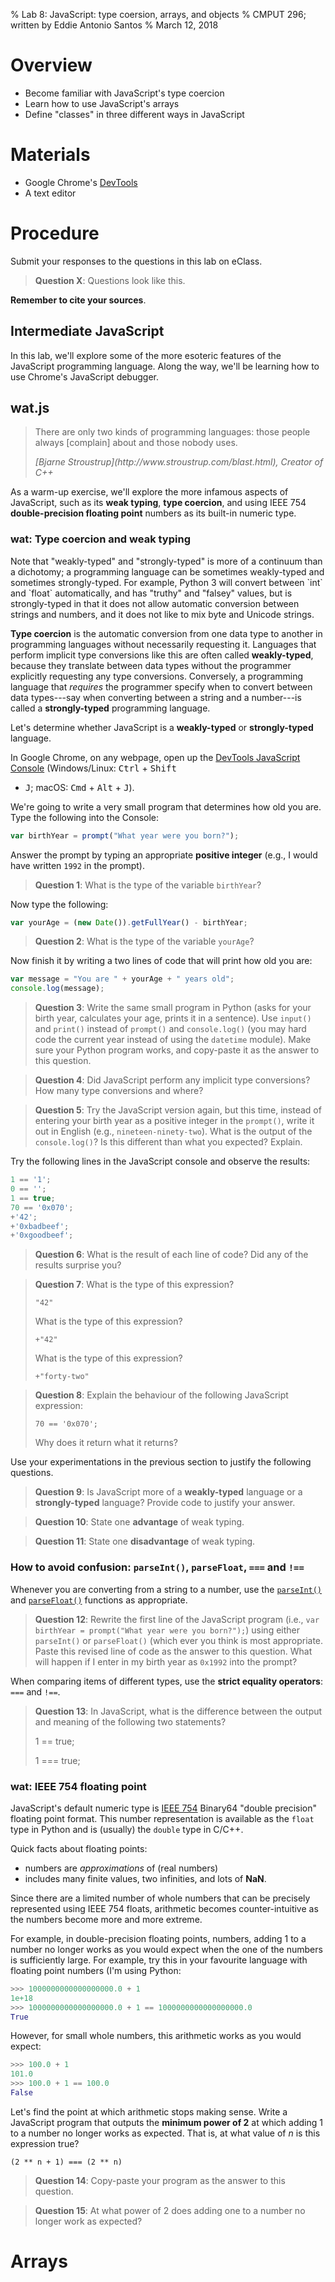 % Lab 8: JavaScript: type coersion, arrays, and objects
% CMPUT 296; written by Eddie Antonio Santos
% March 12, 2018

Overview
========

 - Become familiar with JavaScript's type coercion
 - Learn how to use JavaScript's arrays
 - Define "classes" in three different ways in JavaScript


Materials
=========

 - Google Chrome's [DevTools]
 - A text editor

[DevTools]: https://developer.chrome.com/devtools


Procedure
=========

Submit your responses to the questions in this lab on eClass.

> **Question X**: Questions look like this.

**Remember to cite your sources**.


Intermediate JavaScript
-----------------------

In this lab, we'll explore some of the more esoteric features of the
JavaScript programming language. Along the way, we'll be learning how to
use Chrome's JavaScript debugger.


wat.js
------

<blockquote cite="http://www.stroustrup.com/blast.html">
<p>There are only two kinds of programming languages: those people always
[complain] about and those nobody uses.</p>
<cite>[Bjarne Stroustrup](http://www.stroustrup.com/blast.html), Creator of C++</cite>
</blockquote>

As a warm-up exercise, we'll explore the more infamous aspects of
JavaScript, such as its **weak typing**, **type coercion**, and using
IEEE 754 **double-precision floating point** numbers as its built-in
numeric type.


### wat: Type coercion and weak typing

<aside>
Note that "weakly-typed" and "strongly-typed" is more of a continuum
than a dichotomy; a programming language can be sometimes weakly-typed
and sometimes strongly-typed. For example, Python 3 will convert between
`int` and `float` automatically, and has "truthy" and "falsey" values,
but is strongly-typed in that it does not allow automatic conversion
between strings and numbers, and it does not like to mix byte and
Unicode strings.
</aside>

**Type coercion** is the automatic conversion from one data type to
another in programming languages without necessarily requesting it.
Languages that perform implicit type conversions like this are often
called **weakly-typed**, because they translate between data types
without the programmer explicitly requesting any type conversions.
Conversely, a programming language that _requires_ the programmer
specify when to convert between data types---say when converting between
a string and a number---is called a **strongly-typed** programming
language.

Let's determine whether JavaScript is a **weakly-typed** or
**strongly-typed** language.

In Google Chrome, on any webpage, open up the [DevTools JavaScript
Console][console] (Windows/Linux: <kbd>Ctrl</kbd> + <kbd>Shift</kbd>
+ <kbd>J</kbd>; macOS: <kbd>Cmd</kbd> + <kbd>Alt</kbd> + <kbd>J</kbd>).

[console]: https://developers.google.com/web/tools/chrome-devtools/console/?hl=en


We're going to write a very small program that determines how old you
are. Type the following into the Console:

```javascript
var birthYear = prompt("What year were you born?");
```

Answer the prompt by typing an appropriate **positive integer** (e.g.,
I would have written `1992` in the prompt).

> **Question 1**: What is the type of the variable `birthYear`?

Now type the following:

```javascript
var yourAge = (new Date()).getFullYear() - birthYear;
```

> **Question 2**: What is the type of the variable `yourAge`?

Now finish it by writing a two lines of code that will print how old you
are:

```javascript
var message = "You are " + yourAge + " years old";
console.log(message);
```

> **Question 3**: Write the same small program in Python (asks for your
> birth year, calculates your age, prints it in a sentence). Use
> `input()` and `print()` instead of `prompt()` and `console.log()` (you
> may hard code the current year instead of using the `datetime`
> module). Make sure your Python program works, and copy-paste it as the
> answer to this question.

> **Question 4**: Did JavaScript perform any implicit type conversions?
> How many type conversions and where?

> **Question 5**: Try the JavaScript version again, but this time,
> instead of entering your birth year as a positive integer in the
> `prompt()`, write it out in English (e.g., `nineteen-ninety-two`).
> What is the output of the `console.log()`? Is this different than
> what you expected? Explain.

Try the following lines in the JavaScript console and observe the
results:

```javascript
1 == '1';
0 == '';
1 == true;
70 == '0x070';
+'42';
+'0xbadbeef';
+'0xgoodbeef';
```

> **Question 6**: What is the result of each line of code? Did any of
> the results surprise you?

> **Question 7**: What is the type of this expression?
>
>     "42"
>
> What is the type of this expression?
>
>     +"42"
>
> What is the type of this expression?
>
>
>     +"forty-two"

> **Question 8**: Explain the behaviour of the following JavaScript
> expression:
>
>     70 == '0x070';
>
> Why does it return what it returns?

Use your experimentations in the previous section to justify the
following questions.

> **Question 9**: Is JavaScript more of a **weakly-typed** language or
> a **strongly-typed** language? Provide code to justify your answer.

> **Question 10**: State one **advantage** of weak typing.

> **Question 11**: State one **disadvantage** of weak typing.


### How to avoid confusion: `parseInt()`, `parseFloat`, `===` and `!==`

Whenever you are converting from a string to a number, use the
[`parseInt()`][parseInt]
and
[`parseFloat()`][parseFloat]
functions as appropriate.


> **Question 12**: Rewrite the first line of the JavaScript program
> (i.e., `var birthYear = prompt("What year were you born?");`)
> using either `parseInt()` or `parseFloat()` (which ever you think is
> most appropriate. Paste this revised line of code as the answer to
> this question. What will happen if I enter in my birth year as
> `0x1992` into the prompt?

When comparing items of different types, use the
**strict equality operators**: `===` and `!==`.

> **Question 13**: In JavaScript, what is the difference between
> the output and meaning of the following two statements?
>
>    1 == true;
>
>    1 === true;

### wat: IEEE 754 floating point

JavaScript's default numeric type is [IEEE 754][] Binary64 "double precision"
floating point format. This number representation is available as the
`float` type in Python and is (usually) the `double` type in C/C++.

Quick facts about floating points:

 - numbers are _approximations_ of (real numbers)
 - includes many finite values, two infinities, and lots of **NaN**.

[IEEE 754]: https://en.wikipedia.org/wiki/IEEE_754

Since there are a limited number of whole numbers that can be precisely
represented using IEEE 754 floats, arithmetic becomes counter-intuitive
as the numbers become more and more extreme.

For example, in double-precision floating points, numbers, adding 1 to
a number no longer works as you would expect when the one of the numbers
is sufficiently large. For example, try this in your favourite language
with floating point numbers (I'm using Python:

```python
>>> 1000000000000000000.0 + 1
1e+18
>>> 1000000000000000000.0 + 1 == 1000000000000000000.0
True
```

However, for small whole numbers, this arithmetic works as you would
expect:

```python
>>> 100.0 + 1
101.0
>>> 100.0 + 1 == 100.0
False
```

Let's find the point at which arithmetic stops making sense.
Write a JavaScript program that outputs the **minimum
power of 2** at which adding 1 to a number no longer works as expected.
That is, at what value of *n* is this expression true?

    (2 ** n + 1) === (2 ** n)

> **Question 14**: Copy-paste your program as the answer to this
> question.

> **Question 15**: At what power of 2 does adding one to a number no
> longer work as expected?

# Arrays

<!-- are arrays mutable or immutable? -->

<!--

  > l.push(0)
  4
  > l
  [ 1, 2, 3, 0 ]
  > l.five = 5
  5

for (var i in l) {
  console.log(i)
}

does it print indices or contents?

  > l
  [ 1, 2, 3, 0, five: 5 ]

-->

<!--
Forgetting var; creating a global

NaN

nan in Python. nan in C.
-->


<!-- at what power of can you no longer -->

<!--
triple equal
-->

<!--
make them define a Python class, method, and then do the

>>> whoami(object.method())

print(type(self))


Do the same thing in JavaScript

class Herp {
   derp() {
      console.log(this);
   }
}

>>> whoami((new Herp).derp)

Use Function.bind(obj)

-->

[parseInt]: https://developer.mozilla.org/en-US/docs/Web/JavaScript/Reference/Global_Objects/parseInt#Syntax
[parseFloat]: https://developer.mozilla.org/en-US/docs/Web/JavaScript/Reference/Global_Objects/parseFloat#Syntax
